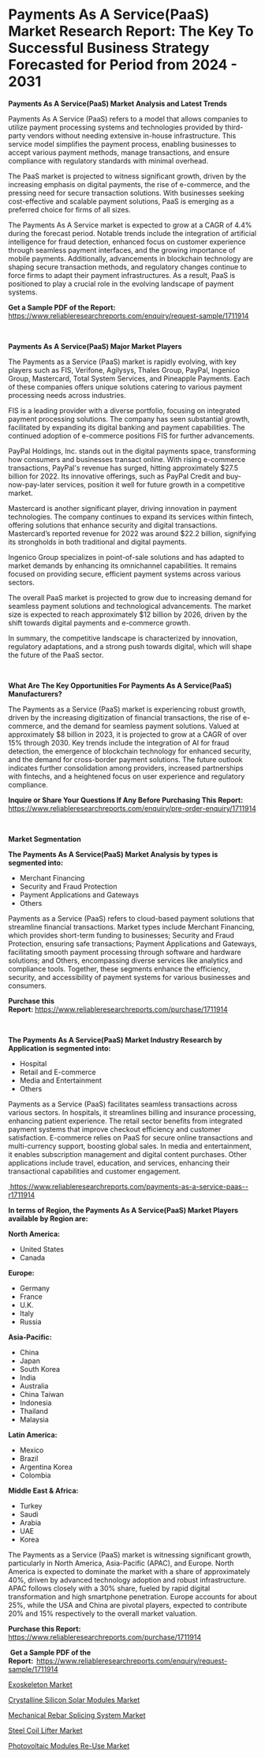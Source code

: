 <p><h1>Payments As A Service(PaaS) Market Research Report: The Key To Successful Business Strategy Forecasted for Period from 2024 - 2031</h1></p><p><strong>Payments As A Service(PaaS) Market Analysis and Latest Trends</strong></p>
<p><p>Payments As A Service (PaaS) refers to a model that allows companies to utilize payment processing systems and technologies provided by third-party vendors without needing extensive in-house infrastructure. This service model simplifies the payment process, enabling businesses to accept various payment methods, manage transactions, and ensure compliance with regulatory standards with minimal overhead. </p><p>The PaaS market is projected to witness significant growth, driven by the increasing emphasis on digital payments, the rise of e-commerce, and the pressing need for secure transaction solutions. With businesses seeking cost-effective and scalable payment solutions, PaaS is emerging as a preferred choice for firms of all sizes. </p><p>The Payments As A Service market is expected to grow at a CAGR of 4.4% during the forecast period. Notable trends include the integration of artificial intelligence for fraud detection, enhanced focus on customer experience through seamless payment interfaces, and the growing importance of mobile payments. Additionally, advancements in blockchain technology are shaping secure transaction methods, and regulatory changes continue to force firms to adapt their payment infrastructures. As a result, PaaS is positioned to play a crucial role in the evolving landscape of payment systems.</p></p>
<p><strong>Get a Sample PDF of the Report:&nbsp;</strong> <a href="https://www.reliableresearchreports.com/enquiry/request-sample/1711914?utm_campaign=9&utm_medium=2&utm_source=Github&utm_content=ia&utm_term=22102024&utm_id=payments-as-a-servicepaas">https://www.reliableresearchreports.com/enquiry/request-sample/1711914</a></p>
<p>&nbsp;</p>
<p><strong>Payments As A Service(PaaS) Major Market Players</strong></p>
<p><p>The Payments as a Service (PaaS) market is rapidly evolving, with key players such as FIS, Verifone, Agilysys, Thales Group, PayPal, Ingenico Group, Mastercard, Total System Services, and Pineapple Payments. Each of these companies offers unique solutions catering to various payment processing needs across industries.</p><p>FIS is a leading provider with a diverse portfolio, focusing on integrated payment processing solutions. The company has seen substantial growth, facilitated by expanding its digital banking and payment capabilities. The continued adoption of e-commerce positions FIS for further advancements.</p><p>PayPal Holdings, Inc. stands out in the digital payments space, transforming how consumers and businesses transact online. With rising e-commerce transactions, PayPal's revenue has surged, hitting approximately $27.5 billion for 2022. Its innovative offerings, such as PayPal Credit and buy-now-pay-later services, position it well for future growth in a competitive market.</p><p>Mastercard is another significant player, driving innovation in payment technologies. The company continues to expand its services within fintech, offering solutions that enhance security and digital transactions. Mastercard’s reported revenue for 2022 was around $22.2 billion, signifying its strongholds in both traditional and digital payments.</p><p>Ingenico Group specializes in point-of-sale solutions and has adapted to market demands by enhancing its omnichannel capabilities. It remains focused on providing secure, efficient payment systems across various sectors.</p><p>The overall PaaS market is projected to grow due to increasing demand for seamless payment solutions and technological advancements. The market size is expected to reach approximately $12 billion by 2026, driven by the shift towards digital payments and e-commerce growth.</p><p>In summary, the competitive landscape is characterized by innovation, regulatory adaptations, and a strong push towards digital, which will shape the future of the PaaS sector.</p></p>
<p>&nbsp;</p>
<p><strong>What Are The Key Opportunities For Payments As A Service(PaaS) Manufacturers?</strong></p>
<p><p>The Payments as a Service (PaaS) market is experiencing robust growth, driven by the increasing digitization of financial transactions, the rise of e-commerce, and the demand for seamless payment solutions. Valued at approximately $8 billion in 2023, it is projected to grow at a CAGR of over 15% through 2030. Key trends include the integration of AI for fraud detection, the emergence of blockchain technology for enhanced security, and the demand for cross-border payment solutions. The future outlook indicates further consolidation among providers, increased partnerships with fintechs, and a heightened focus on user experience and regulatory compliance.</p></p>
<p><strong>Inquire or Share Your Questions If Any Before Purchasing This Report:</strong> <a href="https://www.reliableresearchreports.com/enquiry/pre-order-enquiry/1711914?utm_campaign=9&utm_medium=2&utm_source=Github&utm_content=ia&utm_term=22102024&utm_id=payments-as-a-servicepaas">https://www.reliableresearchreports.com/enquiry/pre-order-enquiry/1711914</a></p>
<p>&nbsp;</p>
<p><strong>Market Segmentation</strong></p>
<p><strong>The Payments As A Service(PaaS) Market Analysis by types is segmented into:</strong></p>
<p><ul><li>Merchant Financing</li><li>Security and Fraud Protection</li><li>Payment Applications and Gateways</li><li>Others</li></ul></p>
<p><p>Payments as a Service (PaaS) refers to cloud-based payment solutions that streamline financial transactions. Market types include Merchant Financing, which provides short-term funding to businesses; Security and Fraud Protection, ensuring safe transactions; Payment Applications and Gateways, facilitating smooth payment processing through software and hardware solutions; and Others, encompassing diverse services like analytics and compliance tools. Together, these segments enhance the efficiency, security, and accessibility of payment systems for various businesses and consumers.</p></p>
<p><strong>Purchase this Report:&nbsp;</strong><a href="https://www.reliableresearchreports.com/purchase/1711914?utm_campaign=9&utm_medium=2&utm_source=Github&utm_content=ia&utm_term=22102024&utm_id=payments-as-a-servicepaas">https://www.reliableresearchreports.com/purchase/1711914</a></p>
<p>&nbsp;</p>
<p><strong>The Payments As A Service(PaaS) Market Industry Research by Application is segmented into:</strong></p>
<p><ul><li>Hospital</li><li>Retail and E-commerce</li><li>Media and Entertainment</li><li>Others</li></ul></p>
<p><p>Payments as a Service (PaaS) facilitates seamless transactions across various sectors. In hospitals, it streamlines billing and insurance processing, enhancing patient experience. The retail sector benefits from integrated payment systems that improve checkout efficiency and customer satisfaction. E-commerce relies on PaaS for secure online transactions and multi-currency support, boosting global sales. In media and entertainment, it enables subscription management and digital content purchases. Other applications include travel, education, and services, enhancing their transactional capabilities and customer engagement.</p></p>
<p><a href="https://www.reliableresearchreports.com/payments-as-a-service-paas--r1711914?utm_campaign=9&utm_medium=2&utm_source=Github&utm_content=ia&utm_term=22102024&utm_id=payments-as-a-servicepaas">&nbsp;https://www.reliableresearchreports.com/payments-as-a-service-paas--r1711914</a></p>
<p><strong>In terms of Region, the Payments As A Service(PaaS) Market Players available by Region are:</strong></p>
<p>
    <p> <strong> North America: </strong>
        <ul>
            <li>United States</li>
            <li>Canada</li>
        </ul>
        </p> 
    <p> <strong> Europe: </strong>
        <ul>
            <li>Germany</li>
            <li>France</li>
            <li>U.K.</li>
            <li>Italy</li>
            <li>Russia</li>
        </ul>
        </p> 
    <p> <strong> Asia-Pacific: </strong>
        <ul>
            <li>China</li>
            <li>Japan</li>
            <li>South Korea</li>
            <li>India</li>
            <li>Australia</li>
            <li>China Taiwan</li>
            <li>Indonesia</li>
            <li>Thailand</li>
            <li>Malaysia</li>
        </ul>
        </p> 
    <p> <strong> Latin America: </strong>
        <ul>
            <li>Mexico</li>
            <li>Brazil</li>
            <li>Argentina Korea</li>
            <li>Colombia</li>
        </ul>
        </p> 
    <p> <strong> Middle East & Africa: </strong>
        <ul>
            <li>Turkey</li>
            <li>Saudi</li>
            <li>Arabia</li>
            <li>UAE</li>
            <li>Korea</li>
        </ul>
    </p>
    </p>
<p><p>The Payments as a Service (PaaS) market is witnessing significant growth, particularly in North America, Asia-Pacific (APAC), and Europe. North America is expected to dominate the market with a share of approximately 40%, driven by advanced technology adoption and robust infrastructure. APAC follows closely with a 30% share, fueled by rapid digital transformation and high smartphone penetration. Europe accounts for about 25%, while the USA and China are pivotal players, expected to contribute 20% and 15% respectively to the overall market valuation.</p></p>
<p><strong>Purchase this Report: </strong><a href="https://www.reliableresearchreports.com/purchase/1711914?utm_campaign=9&utm_medium=2&utm_source=Github&utm_content=ia&utm_term=22102024&utm_id=payments-as-a-servicepaas">https://www.reliableresearchreports.com/purchase/1711914</a></p>
<p>&nbsp;<strong>Get a Sample PDF of the Report:&nbsp;&nbsp;</strong><a href="https://www.reliableresearchreports.com/enquiry/request-sample/1711914?utm_campaign=9&utm_medium=2&utm_source=Github&utm_content=ia&utm_term=22102024&utm_id=payments-as-a-servicepaas">https://www.reliableresearchreports.com/enquiry/request-sample/1711914</a></p>
<p><strong></strong></p>
<p><p><a href="https://www.linkedin.com/pulse/exoskeleton-market-size-share-growth-analysis-type-application-xosvf?utm_campaign=9&utm_medium=2&utm_source=Github&utm_content=ia&utm_term=22102024&utm_id=payments-as-a-servicepaas">Exoskeleton Market</a></p><p><a href="https://github.com/MCGEE-CRANECaitlyn/Market-Research-Report-List-1/blob/main/crystalline-silicon-solar-modules-market.md?utm_campaign=9&utm_medium=2&utm_source=Github&utm_content=ia&utm_term=22102024&utm_id=payments-as-a-servicepaas">Crystalline Silicon Solar Modules Market</a></p><p><a href="https://issuu.com/reportprime-2/docs/mechanical-rebar-splicing-system-ma_7579d7dfe63ec4?utm_campaign=9&utm_medium=2&utm_source=Github&utm_content=ia&utm_term=22102024&utm_id=payments-as-a-servicepaas">Mechanical Rebar Splicing System Market</a></p><p><a href="https://issuu.com/reportprime-2/docs/steel-coil-lifter-market-size-2030._e91931df6188ea?utm_campaign=9&utm_medium=2&utm_source=Github&utm_content=ia&utm_term=22102024&utm_id=payments-as-a-servicepaas">Steel Coil Lifter Market</a></p><p><a href="https://github.com/Annahawkins697/Market-Research-Report-List-1/blob/main/photovoltaic-modules-re-use-market.md?utm_campaign=9&utm_medium=2&utm_source=Github&utm_content=ia&utm_term=22102024&utm_id=payments-as-a-servicepaas">Photovoltaic Modules Re-Use Market</a></p></p>